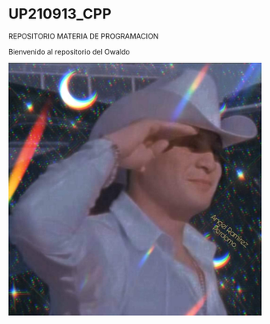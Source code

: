 # UP210913_CPP
REPOSITORIO MATERIA DE PROGRAMACION

Bienvenido al repositorio del Owaldo


![Cargando](https://github.com/UP210913/UP210913_CPP/blob/main/imagenes/WhatsApp%20Image%202022-09-05%20at%209.42.34%20AM.jpeg)


